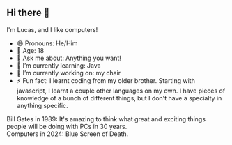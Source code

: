 ## Hi there 👋
I'm Lucas, and I like computers!

- 😄 Pronouns: He/Him
- 👀 Age: 18
- 💬 Ask me about: Anything you want!
- 🌱 I’m currently learning: Java
- 🔭 I’m currently working on: my chair
- ⚡ Fun fact: I learnt coding from my older brother. Starting with javascript, I learnt a couple other languages on my own. I have pieces of knowledge of a bunch of different things, but I don't have a specialty in anything specific.

Bill Gates in 1989: It's amazing to think what great and exciting things people will be doing with PCs in 30 years.
<br>
Computers in 2024: Blue Screen of Death.

<!--
**Pulucas/Pulucas** is a ✨ _special_ ✨ repository because its `README.md` (this file) appears on your GitHub profile.

Here are some ideas to get you started:

- 🔭 I’m currently working on ...
- 🌱 I’m currently learning ...
- 👯 I’m looking to collaborate on ...
- 🤔 I’m looking for help with ...
- 💬 Ask me about ...
- 📫 How to reach me: ...
- 😄 Pronouns: ...
- ⚡ Fun fact: ...
-->
